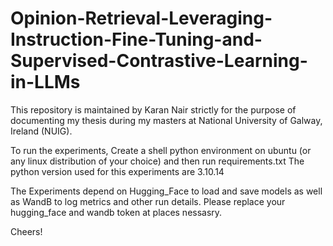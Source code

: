 # Opinion-Retrieval-Leveraging-Instruction-Fine-Tuning-and-Supervised-Contrastive-Learning-in-LLMs
This repository is maintained by Karan Nair strictly for the purpose of documenting my thesis during my masters at National University of Galway, Ireland (NUIG).

To run the experiments, Create a shell python environment on ubuntu (or any linux distribution of your choice) and then run requirements.txt
The python version used for this experiments are 3.10.14

The Experiments depend on Hugging_Face to load and save models as well as WandB to log metrics and other run details. Please replace your hugging_face and wandb token at places nessasry.

Cheers!
